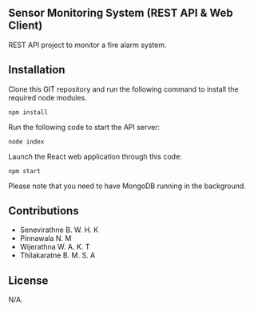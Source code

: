 ## Sensor Monitoring System (REST API & Web Client)

REST API project to monitor a fire alarm system. 

## Installation 

Clone this GIT repository and run the following command to install the required node modules. 

`npm install`

Run the following code to start the API server: 

`node index`

Launch the React web application through this code: 

`npm start`

Please note that you need to have MongoDB running in the background. 

## Contributions 

- Senevirathne B. W. H. K 
- Pinnawala N. M
- Wijerathna W. A. K. T
- Thilakaratne B. M. S. A 

## License

N/A.

